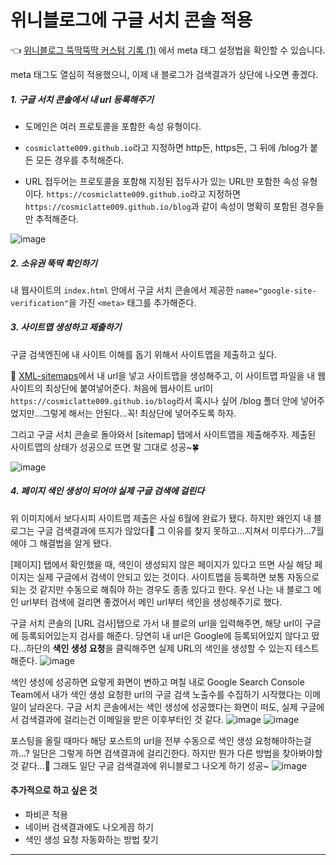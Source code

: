 # 위니블로그에 구글 서치 콘솔 적용

👈 [위니블로그 뚝딱뚝딱 커스텀 기록 (1)](https://weniv.link/HwR_cb) 에서 meta 태그 설정법을 확인할 수 있습니다.

meta 태그도 열심히 적용했으니, 이제 내 블로그가 검색결과가 상단에 나오면 좋겠다.

##### 1. 구글 서치 콘솔에서 내 url 등록해주기

- 도메인은 여러 프로토콜을 포함한 속성 유형이다.
- `cosmiclatte009.github.io`라고 지정하면 http든, https든, 그 뒤에 /blog가 붙든 모든 경우를 추적해준다.

- URL 접두어는 프로토콜을 포함해 지정된 접두사가 있는 URL만 포함한 속성 유형이다. `https://cosmiclatte009.github.io`라고 지정하면 `https://cosmiclatte009.github.io/blog`과 같이 속성이 명확히 포함된 경우들만 추적해준다.

![image](https://github.com/user-attachments/assets/7efd4ad0-e05b-499f-b1d8-0f6066ff023c)

##### 2. 소유권 뚝딱 확인하기

내 웹사이트의 `index.html` 안에서 구글 서치 콘솔에서 제공한 `name="google-site-verification"`을 가진 `<meta>` 태그를 추가해준다.

##### 3. 사이트맵 생성하고 제출하기

구글 검색엔진에 내 사이트 이해를 돕기 위해서 사이트맵을 제출하고 싶다.

🔗 [XML-sitemaps](https://www.xml-sitemaps.com/)에서 내 url을 넣고 사이트맵을 생성해주고, 이 사이트맵 파일을 내 웹사이트의 최상단에 붙여넣어준다. 처음에 웹사이트 url이 `https://cosmiclatte009.github.io/blog`라서 혹시나 싶어 /blog 폴더 안에 넣어주었지만...그렇게 해서는 안된다...꼭! 최상단에 넣어주도록 하자.

그리고 구글 서치 콘솔로 돌아와서 [sitemap] 탭에서 사이트맵을 제출해주자.
제출된 사이트맵의 상태가 성공으로 뜨면 말 그대로 성공~🍀

![image](https://github.com/user-attachments/assets/389ba663-2037-488e-a37c-cfb70c28db6a)

##### 4. 페이지 색인 생성이 되어야 실제 구글 검색에 걸린다

위 이미지에서 보다시피 사이트맵 제출은 사실 6월에 완료가 됐다. 하지만 왜인지 내 블로그는 구글 검색결과에 뜨지가 않았다🫠 그 이유를 찾지 못하고...지쳐서 미루다가...7월에야 그 해결법을 알게 됐다.

[페이지] 탭에서 확인했을 때, 색인이 생성되지 않은 페이지가 있다고 뜨면 사실 해당 페이지는 실제 구글에서 검색이 안되고 있는 것이다. 사이트맵을 등록하면 보통 자동으로 되는 것 같지만 수동으로 해줘야 하는 경우도 종종 있다고 한다. 우선 나는 내 블로그 메인 url부터 검색에 걸리면 좋겠어서 메인 url부터 색인을 생성해주기로 했다.

구글 서치 콘솔의 [URL 검사]탭으로 가서 내 블로의 url을 입력해주면, 해당 url이 구글에 등록되어있는지 검사를 해준다. 당연히 내 url은 Google에 등록되어있지 않다고 떴다...하단의 **색인 생성 요청**을 클릭해주면 실제 URL의 색인을 생성할 수 있는지 테스트해준다.
![image](https://github.com/user-attachments/assets/7302aed7-a9de-4def-b001-d4da7548f47d)

색인 생성에 성공하면 요렇게 화면이 변하고 며칠 내로 Google Search Console Team에서 내가 색인 생성 요청한 url의 구글 검색 노출수를 수집하기 시작했다는 이메일이 날라온다. 구글 서치 콘솔에서는 색인 생성에 성공했다는 화면이 떠도, 실제 구글에서 검색결과에 걸리는건 이메일을 받은 이후부터인 것 같다.
![image](https://github.com/user-attachments/assets/ae58072e-5d6c-4d28-bf31-c445e38ce831)
![image](https://github.com/user-attachments/assets/9473d09d-5482-476b-93f5-5b196fd68c1c)

포스팅을 올릴 때마다 해당 포스트의 url을 전부 수동으로 색인 생성 요청해야하는걸까...? 일단은 그렇게 하면 검색결과에 걸리긴한다. 하지만 뭔가 다른 방법을 찾아봐야할 것 같다...🥲
그래도 일단 구글 검색결과에 위니블로그 나오게 하기 성공~
![image](https://github.com/user-attachments/assets/4e9d0dd1-4915-4b99-b79f-d066bdaffa2b)

#### 추가적으로 하고 싶은 것

- 파비콘 적용
- 네이버 검색결과에도 나오게끔 하기
- 색인 생성 요청 자동화하는 방법 찾기

---
